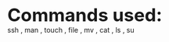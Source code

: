 <span style=" font-size:37px;"> **Commands used:** </span><br/>
ssh , man ,  touch , file , mv , cat , ls , su